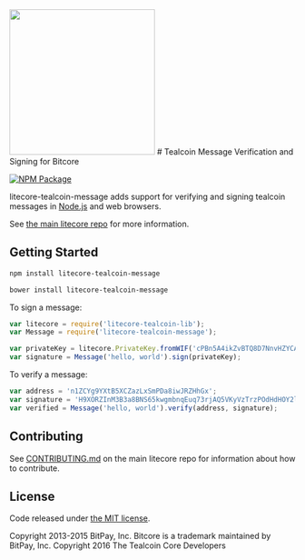 <img src="http://bitcore.io/images/home-logo.626a6645.png" height=256>
# Tealcoin Message Verification and Signing for Bitcore


[![NPM Package](https://img.shields.io/npm/v/litecore-tealcoin-message.svg?style=flat-square)](https://www.npmjs.org/package/litecore-tealcoin-message)

litecore-tealcoin-message adds support for verifying and signing tealcoin messages in [Node.js](http://nodejs.org/) and web browsers.

See [the main litecore repo](https://github.com/tealcoin-project/teal-litecore) for more information.

## Getting Started

```sh
npm install litecore-tealcoin-message
```

```sh
bower install litecore-tealcoin-message
```

To sign a message:

```javascript
var litecore = require('litecore-tealcoin-lib');
var Message = require('litecore-tealcoin-message');

var privateKey = litecore.PrivateKey.fromWIF('cPBn5A4ikZvBTQ8D7NnvHZYCAxzDZ5Z2TSGW2LkyPiLxqYaJPBW4');
var signature = Message('hello, world').sign(privateKey);
```

To verify a message:

```javascript
var address = 'n1ZCYg9YXtB5XCZazLxSmPDa8iwJRZHhGx';
var signature = 'H9XORZInM3B3a8BNS65kwgmbnqEuq73rjAQ5VKyVzTrzPOdHdHOY2lfoph5auvMgLSr7bh+nEQSG/f2kv9TnsbY=';
var verified = Message('hello, world').verify(address, signature);
```

## Contributing

See [CONTRIBUTING.md](https://github.com/tealcoin-project/litecore/blob/master/CONTRIBUTING.md) on the main litecore repo for information about how to contribute.

## License

Code released under [the MIT license](https://github.com/tealcoin-project/teal-litecore/blob/master/LICENSE).

Copyright 2013-2015 BitPay, Inc. Bitcore is a trademark maintained by BitPay, Inc.
Copyright 2016 The Tealcoin Core Developers

